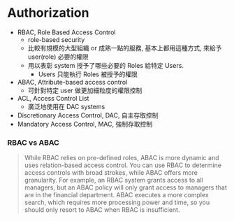 
# Authorization

- RBAC, Role Based Access Control
    - role-based security
    - 比較有規模的大型組織 or 成熟一點的服務, 基本上都用這種方式, 來給予 user(role) 必要的權限
    - 用以表彰 system 授予了哪些必要的 Roles 給特定 Users.
        - Users 只能執行 Roles 被授予的權限
- ABAC, Attribute-based access control
    - 可針對特定 user 做更加細粒度的權限控制
- ACL, Access Control List
    - 廣泛地使用在 DAC systems
- Discretionary Access Control, DAC, 自主存取控制
- Mandatory Access Control, MAC, 強制存取控制


### RBAC vs ABAC

> While RBAC relies on pre-defined roles, ABAC is more dynamic and uses relation-based access control. You can use RBAC to determine access controls with broad strokes, while ABAC offers more granularity. For example, an RBAC system grants access to all managers, but an ABAC policy will only grant access to managers that are in the financial department. ABAC executes a more complex search, which requires more processing power and time, so you should only resort to ABAC when RBAC is insufficient.
